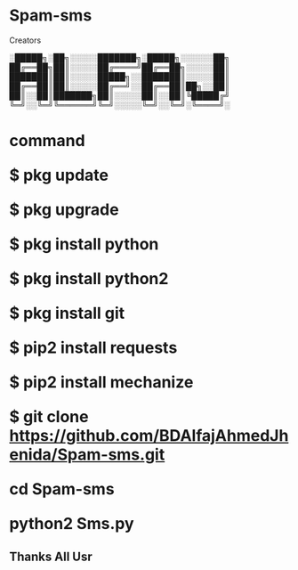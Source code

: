 # Spam-sms

Creators 



░█████╗░██╗░░░░░███████╗░█████╗░░░░░░██╗
██╔══██╗██║░░░░░██╔════╝██╔══██╗░░░░░██║
███████║██║░░░░░█████╗░░███████║░░░░░██║
██╔══██║██║░░░░░██╔══╝░░██╔══██║██╗░░██║
██║░░██║███████╗██║░░░░░██║░░██║╚█████╔╝
╚═╝░░╚═╝╚══════╝╚═╝░░░░░╚═╝░░╚═╝░╚════╝░

<h1> command 

$ pkg update

$ pkg upgrade

$ pkg install python

$ pkg install python2

$ pkg install git

$ pip2 install requests

$ pip2 install mechanize

$ git clone https://github.com/BDAlfajAhmedJhenida/Spam-sms.git

cd Spam-sms

python2 Sms.py

<h2> Thanks All Usr
  
  
